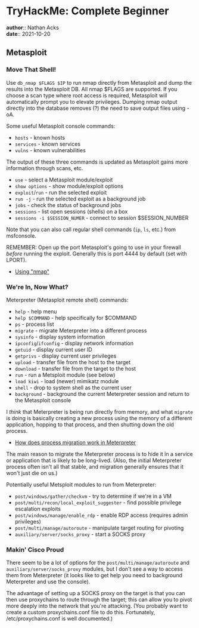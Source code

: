 # TryHackMe: Complete Beginner

**author**:: Nathan Acks  
**date**:: 2021-10-20

## Metasploit

### Move That Shell!

Use `db_nmap $FLAGS $IP` to run nmap directly from Metasploit and dump the results into the Metasploit DB. All nmap $FLAGS are supported. If you choose a scan type where root access is required, Metasploit will automatically prompt you to elevate privileges. Dumping nmap output directly into the database removes (?) the need to save output files using -oA.

Some useful Metasploit console commands:

* `hosts` - known hosts
* `services` - known services
* `vulns` - known vulnerabilities

The output of these three commands is updated as Metasploit gains more information through scans, etc.

* `use` - select a Metasploit module/exploit
* `show options` - show module/exploit options
* `exploit`/`run` - run the selected exploit
* `run -j` - run the selected exploit as a background job
* `jobs` - check the status of background jobs
* `sessions` - list open sessions (shells) on a box
* `sessions -i $SESSION_NUMER` - connect to session $SESSION_NUMBER

Note that you can also call regular shell commands (`ip`, `ls`, etc.) from msfconsole.

REMEMBER: Open up the port Metasploit's going to use in your firewall *before* running the exploit. Generally this is port 4444 by default (set with LPORT).

* [Using "nmap"](../notes/nmap.md)

### We're In, Now What?

Meterpreter (Metasploit remote shell) commands:

* `help` - help menu
* `help $COMMAND` - help specifically for $COMMAND
* `ps` - process list
* `migrate` - migrate Meterpreter into a different process
* `sysinfo` - display system information
* `ipconfig`/`ifconfig` - display network information
* `getuid` - display current user ID
* `getprivs` - display current user privileges
* `upload` - transfer file from the host to the target
* `download` - transfer file from the target to the host
* `run` - run a Metsploit module (see below)
* `load kiwi` - load (newer) mimikatz module
* `shell` - drop to system shell as the current user
* `background` - background the current Meterpreter session and return to the Metasploit console

I *think* that Meterpreter is being run directly from memory, and what `migrate` is doing is basically creating a new process using the memory of a different application, hopping to that process, and then shutting down the old process.

* [How does process migration work in Meterpreter](https://security.stackexchange.com/a/92893)

The main reason to migrate the Meterpreter process is to hide it in a service or application that is likely to be long-lived. (Also, the initial Meterpreter process often isn't all that stable, and migration generally ensures that it won't just die on us.)

Potentially useful Metsploit modules to run from Meterpreter:

* `post/windows/gather/checkvm` - try to determine if we're in a VM
* `post/multi/recon/local_exploit_suggester` - find possible privilege escalation exploits
* `post/windows/manage/enable_rdp` - enable RDP access (requires admin privileges)
* `post/multi/manage/autoroute` - manipulate target routing for pivoting
* `auxiliary/server/socks_proxy` - start a SOCKS proxy

### Makin' Cisco Proud

There seem to be a lot of options for the `post/multi/manage/autoroute` and `auxiliary/server/socks_proxy` modules, but I don't see a way to access them from Meterpreter (it looks like to get help you need to background Meterpreter and use the console).

The advantage of setting up a SOCKS proxy on the target is that you can then use proxychains to route through the target; this can allow you to pivot more deeply into the network that you're attacking. (You probably want to create a custom proxychains.conf file to do this. Fortunately, /etc/proxychains.conf is well documented.)
